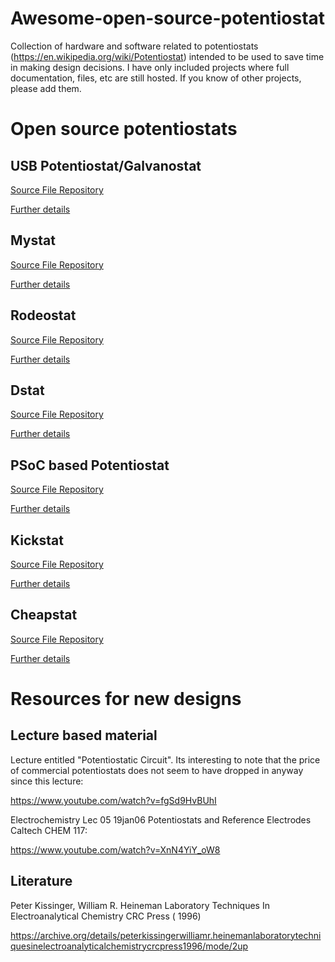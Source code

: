# Awesome-open-source-potentiostat
Collection of hardware and software related to potentiostats (https://en.wikipedia.org/wiki/Potentiostat) intended to be used to save time in making design decisions. I have only included projects where full documentation, files, etc are still hosted. If you know of other projects, please add them. 

# Open source potentiostats


## USB Potentiostat/Galvanostat


[Source File Repository](https://osf.io/mk45u/)


[Further details](https://www.sciencedirect.com/science/article/pii/S2468067217300317)
## Mystat

[Source File Repository](https://zenodo.org/record/4252476)


[Further details](https://www.sciencedirect.com/science/article/pii/S2468067220300729)

## Rodeostat


[Source File Repository](https://github.com/iorodeo/potentiostat)


[Further details](https://iorodeo.com/products/potentiostat-shield)

## Dstat


[Source File Repository](https://microfluidics.utoronto.ca/gitlab/dstat/dstat-documentation/-/wikis/home)


[Further details](https://journals.plos.org/plosone/article?id=10.1371/journal.pone.0140349)

## PSoC based Potentiostat

[Source File Repository](https://hackaday.io/project/160071-easy-to-build-psoc-based-potentiostat)


[Further details](https://journals.plos.org/plosone/article?id=10.1371/journal.pone.0201353)

## Kickstat 

[Source File Repository](https://github.com/LinnesLab/KickStat-Paper-Firmware)


[Further details](https://www.mdpi.com/1424-8220/20/8/2407)

## Cheapstat 

[Source File Repository](https://github.com/jbuchbinder/CheapStat)


[Further details](https://journals.plos.org/plosone/article?id=10.1371/journal.pone.0023783#s4)


# Resources for new designs

## Lecture based material 

Lecture entitled "Potentiostatic Circuit". Its interesting to note that the price of commercial potentiostats does not seem to have dropped in anyway since this lecture:

https://www.youtube.com/watch?v=fgSd9HvBUhI


Electrochemistry Lec 05 19jan06 Potentiostats and Reference Electrodes Caltech CHEM 117:

https://www.youtube.com/watch?v=XnN4YiY_oW8

## Literature 

Peter Kissinger, William R. Heineman Laboratory Techniques In Electroanalytical Chemistry CRC Press ( 1996)

https://archive.org/details/peterkissingerwilliamr.heinemanlaboratorytechniquesinelectroanalyticalchemistrycrcpress1996/mode/2up
